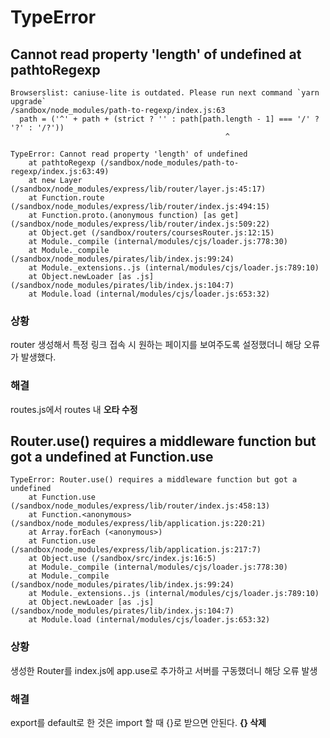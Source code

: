 # TypeError
## Cannot read property 'length' of undefined at pathtoRegexp  
```
Browserslist: caniuse-lite is outdated. Please run next command `yarn upgrade`
/sandbox/node_modules/path-to-regexp/index.js:63
  path = ('^' + path + (strict ? '' : path[path.length - 1] === '/' ? '?' : '/?'))
                                                ^

TypeError: Cannot read property 'length' of undefined
    at pathtoRegexp (/sandbox/node_modules/path-to-regexp/index.js:63:49)
    at new Layer (/sandbox/node_modules/express/lib/router/layer.js:45:17)
    at Function.route (/sandbox/node_modules/express/lib/router/index.js:494:15)
    at Function.proto.(anonymous function) [as get] (/sandbox/node_modules/express/lib/router/index.js:509:22)
    at Object.get (/sandbox/routers/coursesRouter.js:12:15)
    at Module._compile (internal/modules/cjs/loader.js:778:30)
    at Module._compile (/sandbox/node_modules/pirates/lib/index.js:99:24)
    at Module._extensions..js (internal/modules/cjs/loader.js:789:10)
    at Object.newLoader [as .js] (/sandbox/node_modules/pirates/lib/index.js:104:7)
    at Module.load (internal/modules/cjs/loader.js:653:32)
```

### 상황  
router 생성해서 특정 링크 접속 시 원하는 페이지를 보여주도록 설정했더니 해당 오류가 발생했다.  

### 해결  
routes.js에서 routes 내 __오타 수정__  


## Router.use() requires a middleware function but got a undefined at Function.use
```
TypeError: Router.use() requires a middleware function but got a undefined
    at Function.use (/sandbox/node_modules/express/lib/router/index.js:458:13)
    at Function.<anonymous> (/sandbox/node_modules/express/lib/application.js:220:21)
    at Array.forEach (<anonymous>)
    at Function.use (/sandbox/node_modules/express/lib/application.js:217:7)
    at Object.use (/sandbox/src/index.js:16:5)
    at Module._compile (internal/modules/cjs/loader.js:778:30)
    at Module._compile (/sandbox/node_modules/pirates/lib/index.js:99:24)
    at Module._extensions..js (internal/modules/cjs/loader.js:789:10)
    at Object.newLoader [as .js] (/sandbox/node_modules/pirates/lib/index.js:104:7)
    at Module.load (internal/modules/cjs/loader.js:653:32)
```

### 상황  
생성한 Router를 index.js에 app.use로 추가하고 서버를 구동했더니 해당 오류 발생  

### 해결  
export를 default로 한 것은 import 할 때 {}로 받으면 안된다. __{} 삭제__
